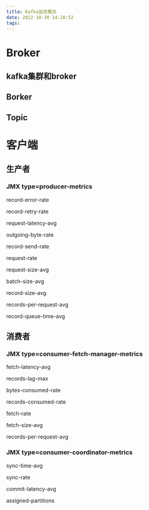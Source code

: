 ```yaml
---
title: Kafka监控概览
date: 2022-10-30 14:28:52
tags:
---
```


# Broker

## kafka集群和broker



## Borker





## Topic





# 客户端

## 生产者

### JMX type=producer-metrics

record-error-rate

record-retry-rate

request-latency-avg

outgoing-byte-rate

record-send-rate

request-rate

request-size-avg

batch-size-avg

record-size-avg

records-per-request-avg

record-queue-time-avg



## 消费者

### JMX type=consumer-fetch-manager-metrics

fetch-latency-avg

records-lag-max

bytes-consumed-rate

records-consumed-rate

fetch-rate

fetch-size-avg

records-per-request-avg

### JMX type=consumer-coordinator-metrics

sync-time-avg

sync-rate

commit-latency-avg

assigned-partitions

